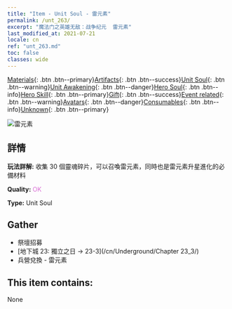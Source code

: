 ```yaml
---
title: "Item - Unit Soul - 雷元素"
permalink: /unt_263/
excerpt: "魔法门之英雄无敌：战争纪元  雷元素"
last_modified_at: 2021-07-21
locale: cn
ref: "unt_263.md"
toc: false
classes: wide
---
```

 [Materials](/ItemsCN/){: .btn .btn--primary}[Artifacts](/ItemsCN/Artifacts/){: .btn .btn--success}[Unit Soul](/ItemsCN/UnitSoul/){: .btn .btn--warning}[Unit Awakening](/ItemsCN/UnitAwakening/){: .btn .btn--danger}[Hero Soul](/ItemsCN/HeroSoul/){: .btn .btn--info}[Hero Skill](/ItemsCN/HeroSkill/){: .btn .btn--primary}[Gift](/ItemsCN/Gift/){: .btn .btn--success}[Event related](/ItemsCN/Events/){: .btn .btn--warning}[Avatars](/ItemsCN/Avatars/){: .btn .btn--danger}[Consumables](/ItemsCN/Consumables/){: .btn .btn--info}[Unknown](/ItemsCN/Unknown/){: .btn .btn--primary}

 ![雷元素](/images/u/ti_leiyuansu2.jpg)

## 詳情
 **玩法詳解:** 收集 30 個靈魂碎片，可以召喚雷元素，同時也是雷元素升星進化的必備材料

 **Quality:** <span style="color: #DA70D6">OK</span>

 **Type:** Unit Soul

## Gather

*    祭壇招募 
*    [地下城 23: 獨立之日 -> 23-3](/cn/Underground/Chapter 23_3/) 
*    兵營兌換 - 雷元素 

## This item contains:

  None

